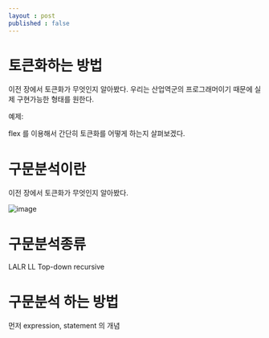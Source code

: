 ```yaml
---
layout : post
published : false
---
```



# 토큰화하는 방법

이전 장에서 토큰화가 무엇인지 알아봤다. 우리는 산업역군의 프로그래머이기 때문에 실제 구현가능한 형태를 원한다.

예제:

flex 를 이용해서 간단히 토큰화를 어떻게 하는지 살펴보겠다. 

# 구문분석이란

이전 장에서 토큰화가 무엇인지 알아봤다. 

![image](https://user-images.githubusercontent.com/3623889/72686221-9f4ab400-3b35-11ea-865d-307ef90669a3.png)


# 구문분석종류

LALR LL Top-down recursive 


# 구문분석 하는 방법

먼저 expression, statement 의 개념



